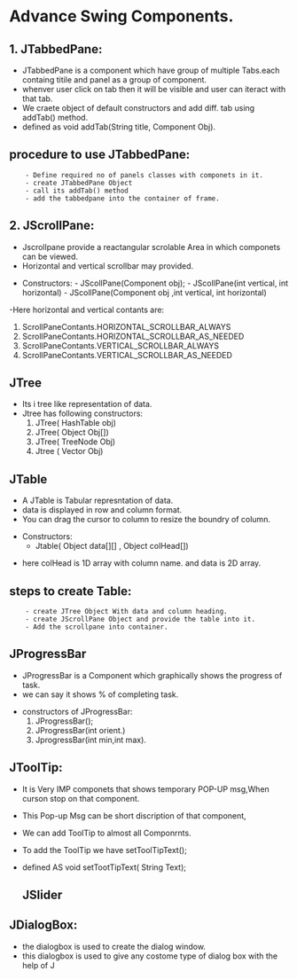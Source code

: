# Advance Swing Components.

##  1. JTabbedPane:

- JTabbedPane is a component which have group of multiple Tabs.each containg titile and panel as a group of component.
- whenver user click on tab then it will be visible and user can iteract with that tab.
- We craete object of default constructors and add diff. tab using addTab() method.
- defined as void addTab(String title, Component Obj).

## procedure to use JTabbedPane:
        - Define required no of panels classes with componets in it.
        - create JTabbedPane Object
        - call its addTab() method
        - add the tabbedpane into the container of frame.

## 2. JScrollPane:

 - Jscrollpane provide a reactangular scrolable Area in which componets can be viewed.
 - Horizontal and vertical scrollbar may provided.
  
* Constructors:
         - JScollPane(Component obj);
         - JScollPane(int vertical, int horizontal)
         - JScollPane(Component obj ,int vertical, int horizontal)
  
-Here horizontal and vertical contants are:

1. ScrollPaneContants.HORIZONTAL_SCROLLBAR_ALWAYS
2. ScrollPaneContants.HORIZONTAL_SCROLLBAR_AS_NEEDED
3. ScrollPaneContants.VERTICAL_SCROLLBAR_ALWAYS
4. ScrollPaneContants.VERTICAL_SCROLLBAR_AS_NEEDED
   
## JTree
- Its i tree like representation of data.
- Jtree has following constructors:
     1. JTree( HashTable obj)
     2. JTree( Object Obj[])
     3. JTree( TreeNode Obj)
     4. Jtree ( Vector Obj)
   
## JTable
- A JTable is Tabular represntation of data.
- data is displayed in row and column format.
- You can drag the cursor to column to resize the boundry of column.
  
* Constructors:
     - Jtable( Object data[][] , Object colHead[])
- here colHead is 1D array with column name. and data is 2D array.
  
## steps to create Table:
        - create JTree Object With data and column heading.
        - create JScrollPane Object and provide the table into it.
        - Add the scrollpane into container.
  
## JProgressBar
- JProgressBar is a Component which graphically shows the progress of task.
- we can say it shows % of completing task.
  
* constructors of JProgressBar:
    1. JProgressBar();
    2. JProgressBar(int orient.)
    3. JprogressBar(int min,int max).


## JToolTip:

- It is Very IMP componets that shows temporary POP-UP msg,When curson stop on that component.
- This Pop-up Msg can be short discription of that component,
- We can add ToolTip to almost all Componrnts.
- To add the ToolTip we have setToolTipText();
- defined AS void setTootTipText( String Text);
  

  ## JSlider

## JDialogBox:

- the dialogbox is used to create the dialog window.
- this dialogbox is used to give any costome type of dialog box with the help of J